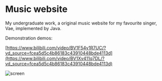 # Music website
My undergraduate work, a original music website for my favourite singer, Vae, implemented by Java.

Demonstration demos: 

[https://www.bilibili.com/video/BV1F54y1R7UC/?vd_source=fcea5d5c4b86183c43910448bde4113d](https://www.bilibili.com/video/BV1Xv411q7DL/?vd_source=fcea5d5c4b86183c43910448bde4113d)

![screen](https://github.com/fwyc0573/MyMusicWeb/blob/main/fig/fig.png)


 
